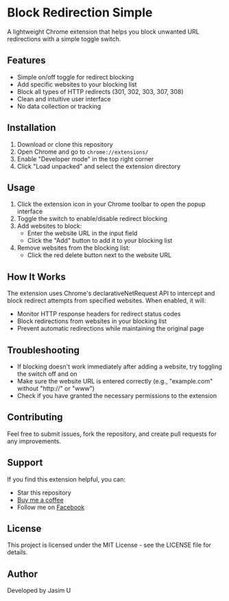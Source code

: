 # Block Redirection Simple

A lightweight Chrome extension that helps you block unwanted URL redirections with a simple toggle switch.

## Features

- Simple on/off toggle for redirect blocking
- Add specific websites to your blocking list
- Block all types of HTTP redirects (301, 302, 303, 307, 308)
- Clean and intuitive user interface
- No data collection or tracking

## Installation

1. Download or clone this repository
2. Open Chrome and go to `chrome://extensions/`
3. Enable "Developer mode" in the top right corner
4. Click "Load unpacked" and select the extension directory

## Usage

1. Click the extension icon in your Chrome toolbar to open the popup interface
2. Toggle the switch to enable/disable redirect blocking
3. Add websites to block:
   - Enter the website URL in the input field
   - Click the "Add" button to add it to your blocking list
4. Remove websites from the blocking list:
   - Click the red delete button next to the website URL

## How It Works

The extension uses Chrome's declarativeNetRequest API to intercept and block redirect attempts from specified websites. When enabled, it will:

- Monitor HTTP response headers for redirect status codes
- Block redirections from websites in your blocking list
- Prevent automatic redirections while maintaining the original page

## Troubleshooting

- If blocking doesn't work immediately after adding a website, try toggling the switch off and on
- Make sure the website URL is entered correctly (e.g., "example.com" without "http://" or "www")
- Check if you have granted the necessary permissions to the extension

## Contributing

Feel free to submit issues, fork the repository, and create pull requests for any improvements.

## Support

If you find this extension helpful, you can:
- Star this repository
- [Buy me a coffee](https://buymeacoffee.com/jasimuddin)
- Follow me on [Facebook](https://www.facebook.com/jasimuddinevan)

## License

This project is licensed under the MIT License - see the LICENSE file for details.

## Author

Developed by Jasim U